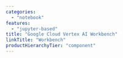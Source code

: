 ```yaml
---
categories:
  - "notebook"
features:
  - "jupyter-based"
title: "Google Cloud Vertex AI Workbench"
linkTitle: "Workbench"
productHierarchyTier: "component"
---
```

